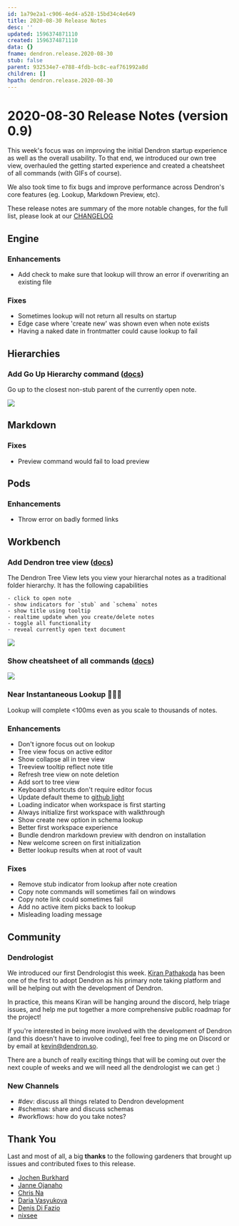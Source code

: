 ```yaml
---
id: 1a79e2a1-c906-4ed4-a528-15bd34c4e649
title: 2020-08-30 Release Notes
desc: ''
updated: 1596374871110
created: 1596374871110
data: {}
fname: dendron.release.2020-08-30
stub: false
parent: 932534e7-e788-4fdb-bc8c-eaf761992a8d
children: []
hpath: dendron.release.2020-08-30
---
```

# 2020-08-30 Release Notes (version 0.9)

This week's focus was on improving the initial Dendron startup experience as well as the overall usability. To that end, we introduced our own tree view, overhauled the getting started experience and created a cheatsheet of all commands (with GIFs of course). 

We also took time to fix bugs and improve performance across Dendron's core features (eg. Lookup, Markdown Preview, etc). 

These release notes are summary of the more notable changes, for the full list, please look at our [CHANGELOG](https://github.com/dendronhq/dendron/blob/master/CHANGELOG.md)

## Engine

### Enhancements

- Add check to make sure that lookup will throw an error if overwriting an existing file 

### Fixes

- Sometimes lookup will not return all results on startup 
- Edge case where 'create new' was shown even when note exists 
- Having a naked date in frontmatter could cause lookup to fail 

## Hierarchies

### Add Go Up Hierarchy command ([docs](http://localhost:4000/notes/eea2b078-1acc-4071-a14e-18299fc28f47.html#go-up-hierarchy))

Go up to the closest non-stub parent of the currently open note.

![](https://foundation-prod-assetspublic53c57cce-8cpvgjldwysl.s3-us-west-2.amazonaws.com/assets/images/hierarchy.go-up.gif)

## Markdown

### Fixes

- Preview command would fail to load preview 

## Pods

### Enhancements

- Throw error on badly formed links 

## Workbench

### Add Dendron tree view ([docs](https://www.dendron.so/notes/f7ebd4aa-8ba7-4bc5-bd00-a1efc5315f07.html#dendron-tree-view))

The Dendron Tree View lets you view your hierarchal notes as a traditional folder hierarchy. It has the following capabilities

```
- click to open note
- show indicators for `stub` and `schema` notes
- show title using tooltip
- realtime update when you create/delete notes
- toggle all functionality
- reveal currently open text document
```

![](https://foundation-prod-assetspublic53c57cce-8cpvgjldwysl.s3-us-west-2.amazonaws.com/assets/images/workbench.treeview.gif)

### Show cheatsheet of all commands ([docs](https://www.dendron.so/notes/eea2b078-1acc-4071-a14e-18299fc28f47.html#showhelp))

![](https://foundation-prod-assetspublic53c57cce-8cpvgjldwysl.s3-us-west-2.amazonaws.com/assets/images/workbench.help.gif)

### Near Instantaneous Lookup 🚀🚀🚀

Lookup will complete &lt;100ms even as you scale to thousands of notes. 

### Enhancements

- Don't ignore focus out on lookup 
- Tree view focus on active editor 
- Show collapse all in tree view 
- Treeview tooltip reflect note title 
- Refresh tree view on note deletion 
- Add sort to tree view 
- Keyboard shortcuts don't require editor focus 
- Update default theme to [github light](https://marketplace.visualstudio.com/items?itemname=github.github-vscode-theme) 
- Loading indicator when workspace is first starting 
- Always initialize first workspace with walkthrough 
- Show create new option in schema lookup 
- Better first workspace experience 
- Bundle dendron markdown preview with dendron on installation 
- New welcome screen on first initialization 
- Better lookup results when at root of vault 

### Fixes

- Remove stub indicator from lookup after note creation 
- Copy note commands will sometimes fail on windows 
- Copy note link could sometimes fail 
- Add no active item picks back to lookup 
- Misleading loading message 

## Community

### Dendrologist

We introduced our first Dendrologist this week. [Kiran Pathakoda](https://github.com/kpathakota) has been one of the first to adopt Dendron as his primary note taking platform and will be helping out with the development of Dendron.

In practice, this means Kiran will be hanging around the discord, help triage issues, and help me put together a more comprehensive public roadmap for the project!

If you're interested in being more involved with the development of Dendron (and this doesn't have to involve coding), feel free to ping me on Discord or by email at [kevin@dendron.so](mailto:kevin@dendron.so).

There are a bunch of really exciting things that will be coming out over the next couple of weeks and we will need all the dendrologist we can get :) 

### New Channels

- \#dev: discuss all things related to Dendron development
- \#schemas: share and discuss schemas
- \#workflows: how do you take notes?

## Thank You

Last and most of all, a big **thanks** to the following gardeners that brought up issues and contributed fixes to this release.

- [Jochen Burkhard](https://github.com/herop)
- [Janne Ojanaho](https://github.com/jojanaho)
- [Chris Na](https://github.com/buxel)
- [Daria Vasyukova](https://github.com/gereleth)
- [Denis Di Fazio](https://github.com/denisdifazio)
- [nixsee](https://github.com/nixsee)
